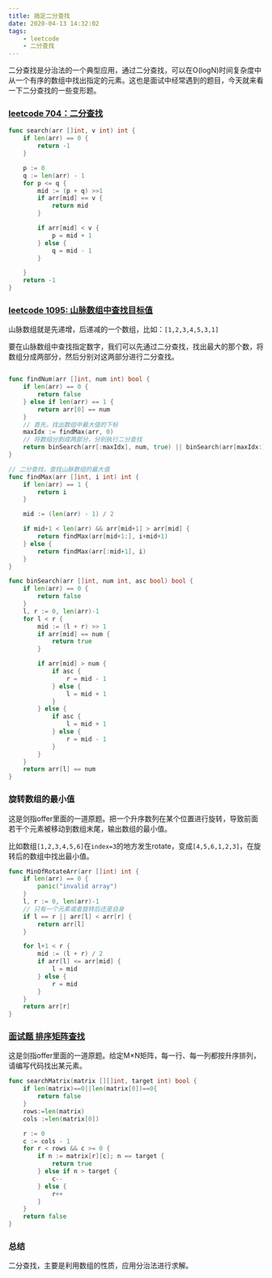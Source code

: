 ```yaml
---
title: 搞定二分查找
date: 2020-04-13 14:32:02
tags:
    - leetcode	 
	- 二分查找
---
```

二分查找是分治法的一个典型应用，通过二分查找，可以在O(logN)时间复杂度中从一个有序的数组中找出指定的元素。这也是面试中经常遇到的题目，今天就来看一下二分查找的一些变形题。

### [leetcode 704：二分查找](https://leetcode-cn.com/problems/binary-search/)
```go
func search(arr []int, v int) int {
	if len(arr) == 0 {
		return -1
	}

	p := 0
	q := len(arr) - 1
	for p <= q {
		mid := (p + q) >>1
		if arr[mid] == v {
			return mid
		}

		if arr[mid] < v {
			p = mid + 1
		} else {
			q = mid - 1
		}

	}
	return -1
}
```
### [leetcode 1095: 山脉数组中查找目标值](https://leetcode-cn.com/problems/find-in-mountain-array/)
山脉数组就是先递增，后递减的一个数组，比如：`[1,2,3,4,5,3,1]`

要在山脉数组中查找指定数字，我们可以先通过二分查找，找出最大的那个数，将数组分成两部分，然后分别对这两部分进行二分查找。
```go

func findNum(arr []int, num int) bool {
	if len(arr) == 0 {
		return false
	} else if len(arr) == 1 {
		return arr[0] == num
    }
    // 首先，找出数组中最大值的下标
    maxIdx := findMax(arr, 0)
    // 将数组分割成两部分，分别执行二分查找
	return binSearch(arr[:maxIdx], num, true) || binSearch(arr[maxIdx:], num, false)
}

// 二分查找，查找山脉数组的最大值
func findMax(arr []int, i int) int {
	if len(arr) == 1 {
		return i
	}

	mid := (len(arr) - 1) / 2

	if mid+1 < len(arr) && arr[mid+1] > arr[mid] {
		return findMax(arr[mid+1:], i+mid+1)
	} else {
		return findMax(arr[:mid+1], i)
	}
}

func binSearch(arr []int, num int, asc bool) bool {
	if len(arr) == 0 {
		return false
	}
	l, r := 0, len(arr)-1
	for l < r {
		mid := (l + r) >> 1
		if arr[mid] == num {
			return true
		}

		if arr[mid] > num {
			if asc {
				r = mid - 1
			} else {
				l = mid + 1
			}
		} else {
			if asc {
				l = mid + 1
			} else {
				r = mid - 1
			}
		}
	}
	return arr[l] == num
}
```

### 旋转数组的最小值
这是剑指offer里面的一道原题。把一个升序数列在某个位置进行旋转，导致前面若干个元素被移动到数组末尾，输出数组的最小值。

比如数组`[1,2,3,4,5,6]`在`index=3`的地方发生rotate，变成`[4,5,6,1,2,3]`，在旋转后的数组中找出最小值。

```go
func MinOfRotateArr(arr []int) int {
	if len(arr) == 0 {
		panic("invalid array")
	}
    l, r := 0, len(arr)-1
    // 只有一个元素或者旋转后还是自身
	if l == r || arr[l] < arr[r] {
		return arr[l]
	}

	for l+1 < r {
		mid := (l + r) / 2
		if arr[l] <= arr[mid] {
			l = mid
		} else {
			r = mid
		}
	}
	return arr[r]
}
```

### [面试题 排序矩阵查找](https://leetcode-cn.com/problems/sorted-matrix-search-lcci/)
这是剑指offer里面的一道原题。给定M×N矩阵，每一行、每一列都按升序排列，请编写代码找出某元素。
```go
func searchMatrix(matrix [][]int, target int) bool {
    if len(matrix)==0||len(matrix[0])==0{
        return false 
    }
    rows:=len(matrix)
    cols :=len(matrix[0])

    r := 0
	c := cols - 1
	for r < rows && c >= 0 {
		if n := matrix[r][c]; n == target {
			return true
		} else if n > target {
			c--
		} else {
			r++
		}
	}
	return false
}
```


### 总结
二分查找，主要是利用数组的性质，应用分治法进行求解。